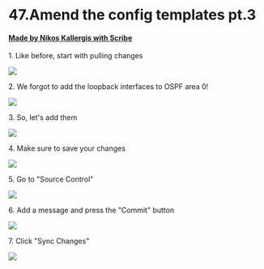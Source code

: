 # 47.Amend the config templates pt.3
#### [Made by Nikos Kallergis with Scribe](https://scribehow.com/shared/47Amend_the_config_templates_pt3__23yOM37QTcOzmmeF-Dx-6g)


1\. Like before, start with pulling changes

![](https://ajeuwbhvhr.cloudimg.io/https://colony-recorder.s3.amazonaws.com/files/2025-05-21/9c368bf9-c54b-47a5-8634-d63354e1fc81/ascreenshot.jpeg?tl_px=0,355&br_px=1376,1125&force_format=jpeg&q=100&width=1120.0&wat=1&wat_opacity=1&wat_gravity=northwest&wat_url=https://colony-recorder.s3.amazonaws.com/images/watermarks/FB923C_standard.png&wat_pad=64,583)


2\. We forgot to add the loopback interfaces to OSPF area 0!

![](https://ajeuwbhvhr.cloudimg.io/https://colony-recorder.s3.amazonaws.com/files/2025-05-21/2930facf-33f3-4d60-92a8-005ed2b169a0/ascreenshot.jpeg?tl_px=0,0&br_px=1376,769&force_format=jpeg&q=100&width=1120.0&wat=1&wat_opacity=1&wat_gravity=northwest&wat_url=https://colony-recorder.s3.amazonaws.com/images/watermarks/FB923C_standard.png&wat_pad=244,7)


3\. So, let's add them

![](https://ajeuwbhvhr.cloudimg.io/https://colony-recorder.s3.amazonaws.com/files/2025-05-21/e7d9a852-5e0b-4cce-a303-03d962b5f631/ascreenshot.jpeg?tl_px=0,0&br_px=1800,1006&force_format=jpeg&q=100&width=1120.0)


4\. Make sure to save your changes

![](https://ajeuwbhvhr.cloudimg.io/https://colony-recorder.s3.amazonaws.com/files/2025-05-21/983bb854-8a40-4925-9d14-7eca54a80af0/ascreenshot.jpeg?tl_px=0,0&br_px=1800,1006&force_format=jpeg&q=100&width=1120.0)


5\. Go to "Source Control"

![](https://ajeuwbhvhr.cloudimg.io/https://colony-recorder.s3.amazonaws.com/files/2025-05-21/45286562-a978-40e8-8371-8104270d64d6/ascreenshot.jpeg?tl_px=423,0&br_px=1800,769&force_format=jpeg&q=100&width=1120.0&wat=1&wat_opacity=1&wat_gravity=northwest&wat_url=https://colony-recorder.s3.amazonaws.com/images/watermarks/FB923C_standard.png&wat_pad=795,5)


6\. Add a message and press the "Commit" button

![](https://ajeuwbhvhr.cloudimg.io/https://colony-recorder.s3.amazonaws.com/files/2025-05-21/75bdf6f2-9c35-48a7-8da0-9d9b67827032/ascreenshot.jpeg?tl_px=423,0&br_px=1800,769&force_format=jpeg&q=100&width=1120.0&wat=1&wat_opacity=1&wat_gravity=northwest&wat_url=https://colony-recorder.s3.amazonaws.com/images/watermarks/FB923C_standard.png&wat_pad=856,114)


7\. Click "Sync Changes"

![](https://ajeuwbhvhr.cloudimg.io/https://colony-recorder.s3.amazonaws.com/files/2025-05-21/e8a16dce-c43f-4e19-a904-0559773a4b14/ascreenshot.jpeg?tl_px=423,0&br_px=1800,769&force_format=jpeg&q=100&width=1120.0&wat=1&wat_opacity=1&wat_gravity=northwest&wat_url=https://colony-recorder.s3.amazonaws.com/images/watermarks/FB923C_standard.png&wat_pad=891,109)